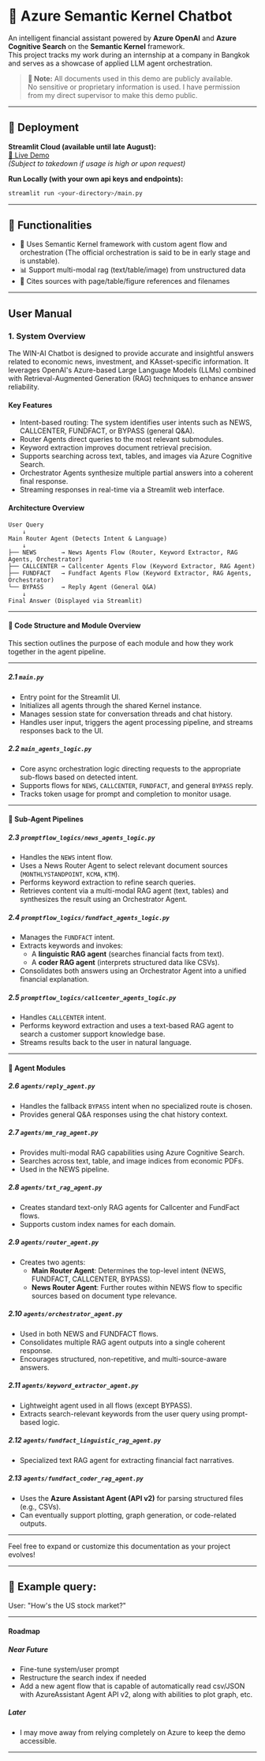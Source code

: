 # 💬 Azure Semantic Kernel Chatbot

An intelligent financial assistant powered by **Azure OpenAI** and **Azure Cognitive Search** on the **Semantic Kernel** framework.  
This project tracks my work during an internship at a company in Bangkok and serves as a showcase of applied LLM agent orchestration.

> **📄 Note:** All documents used in this demo are publicly available.  
> No sensitive or proprietary information is used.
> I have permission from my direct supervisor to make this demo public.

---

## 🚀 Deployment

**Streamlit Cloud (available until late August):**  
[🔗 Live Demo](https://mm-rag-agent-demo-xil5jtaiwjk6hnbtzkkh4x.streamlit.app/)  
*(Subject to takedown if usage is high or upon request)*

**Run Locally (with your own api keys and endpoints):**
```bash
streamlit run <your-directory>/main.py
```
---

## 🧠 Functionalities
- 🤖 Uses Semantic Kernel framework with custom agent flow and orchestration (The official orchestration is said to be in early stage and is unstable).
- 📊 Support multi-modal rag (text/table/image) from unstructured data
- 📁 Cites sources with page/table/figure references and filenames
---
## User Manual

### 1. System Overview

The WIN-AI Chatbot is designed to provide accurate and insightful answers related to economic news, investment, and KAsset-specific information. It leverages OpenAI's Azure-based Large Language Models (LLMs) combined with Retrieval-Augmented Generation (RAG) techniques to enhance answer reliability.

#### Key Features
- Intent-based routing: The system identifies user intents such as NEWS, CALLCENTER, FUNDFACT, or BYPASS (general Q&A).
- Router Agents direct queries to the most relevant submodules.
- Keyword extraction improves document retrieval precision.
- Supports searching across text, tables, and images via Azure Cognitive Search.
- Orchestrator Agents synthesize multiple partial answers into a coherent final response.
- Streaming responses in real-time via a Streamlit web interface.

#### Architecture Overview
```text
User Query
    ↓
Main Router Agent (Detects Intent & Language)
    ↓
├── NEWS       → News Agents Flow (Router, Keyword Extractor, RAG Agents, Orchestrator)
├── CALLCENTER → Callcenter Agents Flow (Keyword Extractor, RAG Agent)
├── FUNDFACT   → Fundfact Agents Flow (Keyword Extractor, RAG Agents, Orchestrator)
└── BYPASS     → Reply Agent (General Q&A)
    ↓
Final Answer (Displayed via Streamlit)
```
---

#### 📁 Code Structure and Module Overview

This section outlines the purpose of each module and how they work together in the agent pipeline.

---

##### 2.1 `main.py`  
- Entry point for the Streamlit UI.  
- Initializes all agents through the shared Kernel instance.  
- Manages session state for conversation threads and chat history.  
- Handles user input, triggers the agent processing pipeline, and streams responses back to the UI.

##### 2.2 `main_agents_logic.py`  
- Core async orchestration logic directing requests to the appropriate sub-flows based on detected intent.  
- Supports flows for `NEWS`, `CALLCENTER`, `FUNDFACT`, and general `BYPASS` reply.  
- Tracks token usage for prompt and completion to monitor usage.

---

#### 🧩 Sub-Agent Pipelines

##### 2.3 `promptflow_logics/news_agents_logic.py`  
- Handles the `NEWS` intent flow.  
- Uses a News Router Agent to select relevant document sources (`MONTHLYSTANDPOINT`, `KCMA`, `KTM`).  
- Performs keyword extraction to refine search queries.  
- Retrieves content via a multi-modal RAG agent (text, tables) and synthesizes the result using an Orchestrator Agent.

##### 2.4 `promptflow_logics/fundfact_agents_logic.py`  
- Manages the `FUNDFACT` intent.  
- Extracts keywords and invokes:
  - A **linguistic RAG agent** (searches financial facts from text).
  - A **coder RAG agent** (interprets structured data like CSVs).
- Consolidates both answers using an Orchestrator Agent into a unified financial explanation.

##### 2.5 `promptflow_logics/callcenter_agents_logic.py`  
- Handles `CALLCENTER` intent.  
- Performs keyword extraction and uses a text-based RAG agent to search a customer support knowledge base.  
- Streams results back to the user in natural language.

---

#### 🧠 Agent Modules

##### 2.6 `agents/reply_agent.py`  
- Handles the fallback `BYPASS` intent when no specialized route is chosen.  
- Provides general Q&A responses using the chat history context.

##### 2.7 `agents/mm_rag_agent.py`  
- Provides multi-modal RAG capabilities using Azure Cognitive Search.  
- Searches across text, table, and image indices from economic PDFs.  
- Used in the NEWS pipeline.

##### 2.8 `agents/txt_rag_agent.py`  
- Creates standard text-only RAG agents for Callcenter and FundFact flows.  
- Supports custom index names for each domain.

##### 2.9 `agents/router_agent.py`  
- Creates two agents:  
  - **Main Router Agent**: Determines the top-level intent (NEWS, FUNDFACT, CALLCENTER, BYPASS).  
  - **News Router Agent**: Further routes within NEWS flow to specific sources based on document type relevance.

##### 2.10 `agents/orchestrator_agent.py`  
- Used in both NEWS and FUNDFACT flows.  
- Consolidates multiple RAG agent outputs into a single coherent response.  
- Encourages structured, non-repetitive, and multi-source-aware answers.

##### 2.11 `agents/keyword_extractor_agent.py`  
- Lightweight agent used in all flows (except BYPASS).  
- Extracts search-relevant keywords from the user query using prompt-based logic.

##### 2.12 `agents/fundfact_linguistic_rag_agent.py`  
- Specialized text RAG agent for extracting financial fact narratives.

##### 2.13 `agents/fundfact_coder_rag_agent.py`  
- Uses the **Azure Assistant Agent (API v2)** for parsing structured files (e.g., CSVs).  
- Can eventually support plotting, graph generation, or code-related outputs.

---

Feel free to expand or customize this documentation as your project evolves!

---
## 💬 Example query:
User: "How's the US stock market?"

---
#### Roadmap
##### Near Future
- Fine-tune system/user prompt
- Restructure the search index if needed
- Add a new agent flow that is capable of automatically read csv/JSON with AzureAssistant Agent API v2, along with abilities to plot graph, etc.
##### Later
- I may move away from relying completely on Azure to keep the demo accessible.
---


